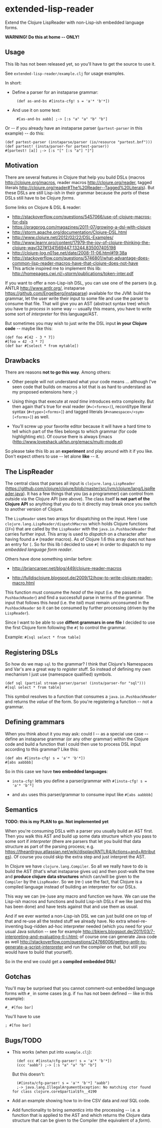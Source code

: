 # extended-lisp-reader

Extend the Clojure LispReader with non-Lisp-ish embedded language
forms.

**WARNING! Do this at home -- ONLY!**

## Usage

This lib has not been released yet, so you'll have to get the source
to use it.

See ```extended-lisp-reader/example.clj``` for usage examples.

In short:

* Define a parser for an instaparse grammar:

		(def as-and-bs #[insta-cfg! s = 'a'* 'b'*])

* And use it on some text:

		#[as-and-bs aabb] ;-> [:s "a" "a" "b" "b"]

Or -- if you already have an instaparse parser (```partest-parser```
in this example) -- do this:

	(def partest-parser (instaparse/parser (io/resource "partest.bnf")))
	(def partest! (insta/parser-for partest-parser))
	#[partest! [a]] ;-> [:s "[" [:s "a"] "]"]

## Motivation

There are several features in Clojure that help you build DSLs (macros
http://clojure.org/macros, reader macros http://clojure.org/reader,
tagged literals
http://clojure.org/reader#The%20Reader--Tagged%20Literals). But these
DSLs are still Lisp-ish in their grammar because the *parts* of these
DSLs still have to be Clojure *forms*.

Some links on Clojure & DSL & reader:

* http://stackoverflow.com/questions/5457066/use-of-clojure-macros-for-dsls
* https://pragprog.com/magazines/2011-07/growing-a-dsl-with-clojure
* http://storm.apache.org/documentation/Clojure-DSL.html
* http://www.clojure.net/2012/02/22/DSL-Examples/
* http://www.learnr.pro/content/17979-the-joy-of-clojure-thinking-the-clojure-way/327#1341569447:13244.835007405198
* http://clojure-log.n01se.net/date/2008-11-06.html#19:38a
* http://stackoverflow.com/questions/5746801/what-advantage-does-common-lisp-reader-macros-have-that-clojure-does-not-have
* This article inspired me to implement this lib: http://homepages.cwi.nl/~storm/publications/token-inter.pdf

If you want to offer a non-Lisp-ish DSL, you can use one of the
parsers (e.g. ANTLR http://www.antlr.org/, instaparse
https://github.com/Engelberg/instaparse) available for the JVM: build
the grammar, let the user write their input to some file and use the
parser to consume that file. That will give you an AST (abstract
syntax tree) which you have to *process* in some way -- usually this
means, you have to write some sort of *interpreter* for this
language/AST.

But sometimes you may wish to just write the DSL input **in your
Clojure code** -- maybe like this:

	(def foo #[42 - 3 * 7])
	#[foo = 42 -3 * 7]
	(def bar #[select * from mytable])

## Drawbacks

There are reasons **not to go this way**. Among others:

* Other people will not understand what your code means ... although
  I've seen code that builds on macros a lot that is as hard to
  understand as my proposed extensions here ;-)

* Using things that execute at *read time* introduces extra
  complexity. But then again that's true for eval reader
  (```#=(<forms>)```), record/type literal syntax
  (```#<type>[<forms>]```) and tagged literals (```#<namespace>/<sym>
  [<forms>]```) as well.

* You'll screw up your favorite editor because it will have a hard
  time to tell which part of the files belongs to which grammar (for
  code highlighting etc). Of course there is always Emacs
  (http://www.loveshack.ukfsn.org/emacs/multi-mode.el)

So please take this lib as an **experiment** and play around with it
if you like. Don't expect others to use -- let alone **like** -- it.

## The LispReader

The central class that parses all input 
is ```clojure.lang.LispReader```
(https://github.com/clojure/clojure/blob/master/src/jvm/clojure/lang/LispReader.java). It
has a few things that you (as a programmer) can control from outside
via the Clojure API (see above). The class itself **is not part of the
Clojure API** so anything that you do to it directly may break once
you switch to another version of Clojure.

The ```LispReader``` uses two arrays for dispatching on the
input. Here I use ```clojure.lang.LispReader/dispatchMacros``` which
holds Clojure functions (```IFn```) that are called by 
the ```LispReader``` with the ```java.io.PushbackReader``` that carries
further input. This array is used to *dispatch* on a character after
having found a ```#``` (reader macros). As of Clojure 1.6 this array
does not have an entry 
for ```[```. So for this lib I decided to use ```#[``` in order to
dispatch to my *embedded language form reader*.

Others have done something similar before:

* http://briancarper.net/blog/449/clojure-reader-macros

* http://fulldisclojure.blogspot.de/2009/12/how-to-write-clojure-reader-macro.html

This function must consume the *head* of the input (i.e. the
passed in ```PushbackReader```) and find a successfull parse in
terms of the grammar. The input that follows this *head* (i.e.
the *tail*) must remain unconsumed in the ```PushbackReader``` so it can be
consumed by further processing (driven by the ```LispReader```).

Since I want to be able to use **diffent grammars in one file**
I decided to use the first Clojure form following the ```#[```
to control the grammar.

Example: ```#[sql select * from table]```

## Registering DSLs

So how do we map ```sql``` to the grammar? I think that Clojure's
Namespaces and Var's are a great way to *register* stuff. So instead
of defining my own mechanism I just use (namespace qualified) symbols.

	(def sql (partial stream-parser/parse! (insta/parser-for "sql")))
    #[sql select * from table]

This symbol resolves to a function that consumes
a ```java.io.PushbackReader``` and returns the *value* of the form. So
you're registering a function -- not a grammar.

## Defining grammars

When you think about it you may ask: could I -- as a special use case
-- define an instaparse grammar (or any other grammar) within the
Clojure code and build a function that I could then use to process DSL
input according to this grammar? Like this:

	(def abs #[insta-cfg! s = 'a'* 'b'*])
	#[abs aabbbb]

So in this case we have **two embedded languages**:

* ```insta-cfg!``` lets you define a parser/grammar with
  ```#[insta-cfg! s = 'a'* 'b'*]```

* and ```abs``` uses this parser/grammar to consume input like
  ```#[abs aabbbb]```

## Semantics

**TODO: this is my PLAN to go. Not implemented yet**

When you're consuming DSLs with a parser you usually build an AST
first. Then you walk this AST and build up some data structure which
you pass to some sort if *interpreter* (there are parsers that let you
build that data structure as part of the parsing process;
e.g. https://theantlrguy.atlassian.net/wiki/display/ANTLR4/Actions+and+Attributes). Of
course you could skip the extra step and just interpret the AST.

In Clojure we have ```clojure.lang.Compiler```. So all we really have
to do is build the AST (that's what instaparse gives us) and then
post-walk the tree and **produce clojure data structures** which
can/will be given to the ```Compiler``` by the ```LispReader```. So we
(re-) use the fact, that Clojure is a compiled language instead of
building an interpreter for our DSLs.

This way we can (re-)use any macro and function we have. We can use
the Lisp-ish macros and functions and build Lisp-ish DSLs if we like
(and this has been done) and have tests against that and use them as
usual.

And if we ever wanted a non-Lisp-ish DSL we can just build one on top
of that and re-use all the tested stuff we already have. No extra
wheel-re-inventing bug-ridden ad-hoc interpreter needed (which you
need for your usual Java solution -- see for example
http://bkiers.blogspot.de/2011/03/7-interpreting-and-evaluating-tl-i.html;
of course one can generate Java code as well
http://stackoverflow.com/questions/24766006/getting-antlr-to-generate-a-script-interpreter
and run the compiler on that, but still you would have to build that
yourself).

So in the end we could get a **compiled embedded DSL!**

## Gotchas

You'll may be surprised that you cannot comment-out embedded language
forms with ```#_``` in some cases (e.g. if ```foo``` has not been
defined -- like in this example):

	#_ #[foo bar]

You'll have to use
  
	; #[foo bar]

## Bugs/TODO

* This works (when put into ```example.clj```):

	    (def ccc #[insta/cfg-parser! s = 'a'* 'b'*])
		(ccc "aabb") ;-> [:s "a" "a" "b" "b"]

  But this doesn't:

		(#[insta/cfg-parser! s = 'a'* 'b'*] "aabb")
		;-> java.lang.IllegalArgumentException: No matching ctor found for class clojure.core$partial$fn__4190

* Add an example showing how to in-line CSV data and *real* SQL code.

* Add functionality to bring *semantics* into the processing -- i.e. a
  function that is applied to the AST and which returns the Clojure
  data structure that can be given to the Compiler (the equivalent of
  a *form*).

